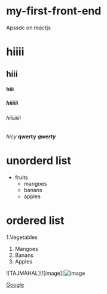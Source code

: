 # my-first-front-end
Apssdc on reactjs
# hiiii
## hiii
#### hiii
##### hiiiiii
###### hiiiiiiiii
*hicy*
**qwerty**
***qwerty***
# unorderd list
* fruits
  * mangoes
  * banans
  * apples
# ordered list
1.Vegetables
  1. Mangoes
  2. Banans
  3. Apples

![TAJMAHAL](![image](![image](https://user-images.githubusercontent.com/76223596/118024340-33b8d580-b37c-11eb-9e73-dda81cc24ad9.png)

[Google](www.google.com)


